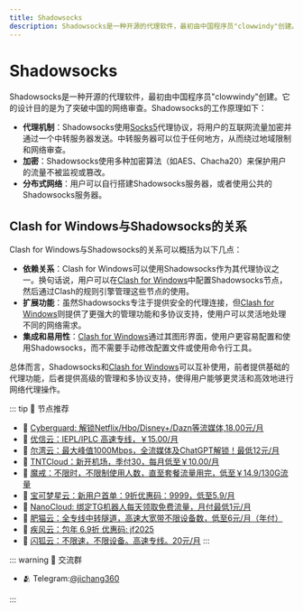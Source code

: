 ```yaml
---
title: Shadowsocks
description: Shadowsocks是一种开源的代理软件，最初由中国程序员"clowwindy"创建。它的设计目的是为了突破中国的网络审查。
---
```


# Shadowsocks

Shadowsocks是一种开源的代理软件，最初由中国程序员"clowwindy"创建。它的设计目的是为了突破中国的网络审查。Shadowsocks的工作原理如下：

- **代理机制**：Shadowsocks使用[Socks5](/wiki/Socks5)代理协议，将用户的互联网流量加密并通过一个中转服务器发送。中转服务器可以位于任何地方，从而绕过地域限制和网络审查。
- **加密**：Shadowsocks使用多种加密算法（如AES、Chacha20）来保护用户的流量不被监视或篡改。
- **分布式网络**：用户可以自行搭建Shadowsocks服务器，或者使用公共的Shadowsocks服务器。

## Clash for Windows与Shadowsocks的关系

Clash for Windows与Shadowsocks的关系可以概括为以下几点：

- **依赖关系**：Clash for Windows可以使用Shadowsocks作为其代理协议之一。换句话说，用户可以在[Clash for Windows](/)中配置Shadowsocks节点，然后通过Clash的规则引擎管理这些节点的使用。
- **扩展功能**：虽然Shadowsocks专注于提供安全的代理连接，但[Clash for Windows](/)则提供了更强大的管理功能和多协议支持，使用户可以灵活地处理不同的网络需求。
- **集成和易用性**：[Clash for Windows](/)通过其图形界面，使用户更容易配置和使用Shadowsocks，而不需要手动修改配置文件或使用命令行工具。

总体而言，Shadowsocks和[Clash for Windows](/)可以互补使用，前者提供基础的代理功能，后者提供高级的管理和多协议支持，使得用户能够更灵活和高效地进行网络代理操作。



::: tip 🎉 节点推荐
- 🚀 [Cyberguard: 解锁Netflix/Hbo/Disney+/Dazn等流媒体,18.00元/月](https://www.cyberguard.best/#/register?code=XsreC0T5)<br>
- 🚀 [优信云：IEPL/IPLC 高速专线，￥15.00/月](https://www.优信云.com/#/register?code=JRtE5uIV)<br>
- 🚀 [尔湾云：最大峰值1000Mbps，全流媒体及ChatGPT解锁！最低12元/月](https://erwan6.net/auth/register?code=BoObCd)<br>
- 🚀 [TNTCloud：新开机场，季付30，每月低至￥10.00/月](https://haibing822.tntvipaff.cc/#/register?code=GtjJVgml)<br>
- 🚀 [魔戒：不限时，不限制使用人数，直至套餐流量用完，低至￥14.9/130G流量](https://mojie.app/#/register?code=sSdtPtLo)<br>
- 🚀 [宝可梦星云：新用户首单：9折优惠码：9999，低至5.9/月 ](https://love.521pokemon.com/register?code=56ERkkxp)<br>
- 🚀 [NanoCloud: 绑定TG机器人每天领取免费流量，月付最低1元/月](https://edu.uodoo.bid/auth/register?code=JMiOQDHf)<br>
- 🚀 [肥猫云：全专线中转隧道，高速大宽带不限设备数，低至6元/月（年付）](https://fchb1188.fcvipaff.cc/register?aff=X1vZd2wf)<br>
- 🚀 [疾风云：包年 6.9折 优惠码: jf2025](https://homes.tr25.cn?code=ReCm)<br>
- 🚀 [闪狐云：不限速，不限设备。高速专线。20元/月](https://inv02.ffaff.cc/register?aff=WQApz2pv)
:::

::: warning  💬 交流群

- 🫂 Telegram:[@jichang360](https://t.me/jichang360)

:::